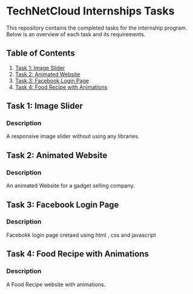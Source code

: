 # TechNetCloud Internships Tasks

 This repository contains the completed tasks for the internship program. Below is an overview of each task and its requirements.

## Table of Contents

1. [Task 1: Image Slider](#ImageSlider)
2. [Task 2: Animated Website](#animatedwebsite)
3. [Task 3: Facebook Login Page](#facebook-login-page)
4. [Task 4: Food Recipe with Animations](#food-recipe-with-animations)

## Task 1: Image Slider

### Description
A responsive image slider without using any libraries.


## Task 2: Animated Website

### Description
An animated Website for a gadget selling company.


## Task 3: Facebook Login Page

### Description
Facebokk login page cretaed using html , css and javascript

## Task 4: Food Recipe with Animations

### Description
A Food Recipe website with animations.


